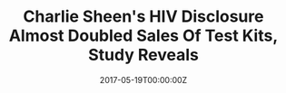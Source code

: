 ---
date: '2017-05-19T00:00:00Z'
external_link: https://web.archive.org/web/20190416180412/https://www.ibtimes.com/charlie-sheens-hiv-disclosure-almost-doubled-sales-test-kits-study-reveals-2541089
image:
  focal_point: Smart
original_link: https://www.ibtimes.com/charlie-sheens-hiv-disclosure-almost-doubled-sales-test-kits-study-reveals-2541089
summary: 'A study conducted by San Diego State University (SDSU) researchers last
  year showed how him revealing his HIV status urged millions of people to undergo
  HIV tests. The study also revealed there was a surge in online searches about HIV
  prevention measures, reported ABC News. Read: Charlie Sheen HIV Diagnosis: A Look
  At The Stars Road To Recovery One Year LaterAccording to the study, popularly known
  as the "Charlie Sheen Effect" the sales of at-home testing nearly doubled days after
  his announcement, the report said. After conducting the research, analysts found
  out that the week after Sheen announced his HIV status, there was a 95% spike in
  OraQuick HIV test sales. Turns out the news of his HIV status itself was enough
  to increase HIV awareness among Americans.'
title: Charlie Sheen's HIV Disclosure Almost Doubled Sales Of Test Kits, Study Reveals
---